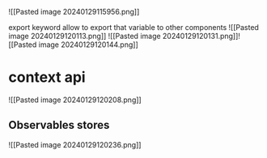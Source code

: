 ![[Pasted image 20240129115956.png]]

export keyword allow to export that variable to other components
![[Pasted image 20240129120113.png]]
![[Pasted image 20240129120131.png]]![[Pasted image 20240129120144.png]]


# context api 
![[Pasted image 20240129120208.png]]

## Observables stores
![[Pasted image 20240129120236.png]]
